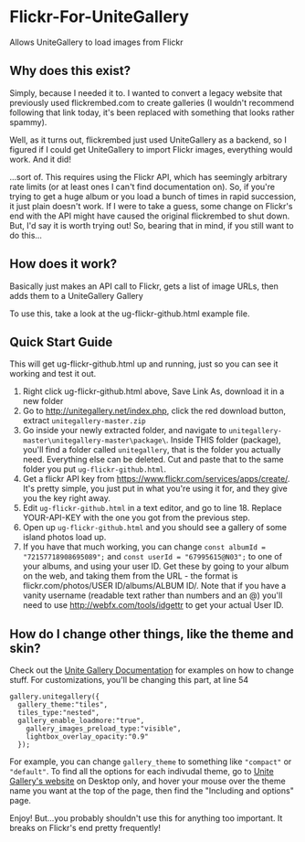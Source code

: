 # Flickr-For-UniteGallery
Allows UniteGallery to load images from Flickr

## Why does this exist?

Simply, because I needed it to.  I wanted to convert a legacy website that previously used flickrembed.com to create galleries (I wouldn't recommend following that link today, it's been replaced with something that looks rather spammy).  

Well, as it turns out, flickrembed just used UniteGallery as a backend, so I figured if I could get UniteGallery to import Flickr images, everything would work.  And it did!

...sort of.  This requires using the Flickr API, which has seemingly arbitrary rate limits (or at least ones I can't find documentation on).  So, if you're trying to get a huge album or you load a bunch of times in rapid succession, it just plain doesn't work.  If I were to take a guess, some change on Flickr's end with the API might have caused the original flickrembed to shut down.  But, I'd say it is worth trying out!  So, bearing that in mind, if you still want to do this...

## How does it work?

Basically just makes an API call to Flickr, gets a list of image URLs, then adds them to a UniteGallery Gallery

To use this, take a look at the ug-flickr-github.html example file.

## Quick Start Guide

This will get ug-flickr-github.html up and running, just so you can see it working and test it out.

1) Right click ug-flickr-github.html above, Save Link As, download it in a new folder
2) Go to http://unitegallery.net/index.php, click the red download button, extract `unitegallery-master.zip`
3) Go inside your newly extracted folder, and navigate to `unitegallery-master\unitegallery-master\package\`.  Inside THIS folder (package), you'll find a folder called `unitegallery`, that is the folder you actually need.  Everything else can be deleted.  Cut and paste that to the same folder you put `ug-flickr-github.html`.
4) Get a flickr API key from https://www.flickr.com/services/apps/create/.  It's pretty simple, you just put in what you're using it for, and they give you the key right away.
5) Edit `ug-flickr-github.html` in a text editor, and go to line 18.  Replace YOUR-API-KEY with the one you got from the previous step.
6) Open up `ug-flickr-github.html` and you should see a gallery of some island photos load up.
7) If you have that much working, you can change `const albumId = "72157718908695089";` and `const userId = "67995615@N03";` to one of your albums, and using your user ID.  Get these by going to your album on the web, and taking them from the URL - the format is flickr.com/photos/USER ID/albums/ALBUM ID/.  Note that if you have a vanity username (readable text rather than numbers and an @) you'll need to use http://webfx.com/tools/idgettr to get your actual User ID.

## How do I change other things, like the theme and skin?

Check out the [Unite Gallery Documentation](http://unitegallery.net/index.php?page=documentation) for examples on how to change stuff.  For customizations, you'll be changing this part, at line 54
```
gallery.unitegallery({
  gallery_theme:"tiles",
  tiles_type:"nested",
  gallery_enable_loadmore:"true",
	gallery_images_preload_type:"visible",
	lightbox_overlay_opacity:"0.9"
  });
```

For example, you can change `gallery_theme` to something like `"compact"` or `"default"`.  To find all the options for each indivudal theme, go to [Unite Gallery's website](http://unitegallery.net/index.php) on Desktop only, and hover your mouse over the theme name you want at the top of the page, then find the "Including and options" page.

Enjoy!  But...you probably shouldn't use this for anything too important.  It breaks on Flickr's end pretty frequently!
